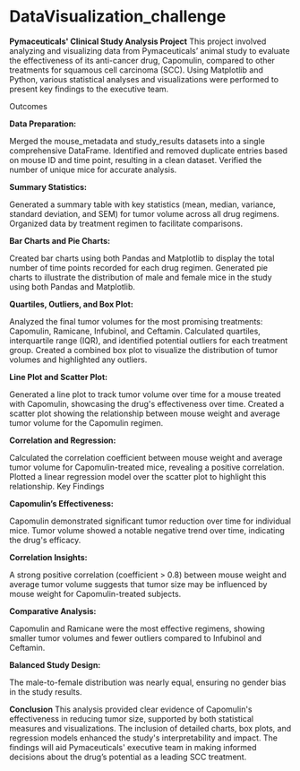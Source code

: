 # DataVisualization_challenge

**Pymaceuticals' Clinical Study Analysis Project**
This project involved analyzing and visualizing data from Pymaceuticals’ animal study to evaluate the effectiveness of its anti-cancer drug, Capomulin, compared to other treatments for squamous cell carcinoma (SCC). Using Matplotlib and Python, various statistical analyses and visualizations were performed to present key findings to the executive team.

Outcomes

**Data Preparation:**

Merged the mouse_metadata and study_results datasets into a single comprehensive DataFrame.
Identified and removed duplicate entries based on mouse ID and time point, resulting in a clean dataset.
Verified the number of unique mice for accurate analysis.

**Summary Statistics:**

Generated a summary table with key statistics (mean, median, variance, standard deviation, and SEM) for tumor volume across all drug regimens.
Organized data by treatment regimen to facilitate comparisons.

**Bar Charts and Pie Charts:**

Created bar charts using both Pandas and Matplotlib to display the total number of time points recorded for each drug regimen.
Generated pie charts to illustrate the distribution of male and female mice in the study using both Pandas and Matplotlib.

**Quartiles, Outliers, and Box Plot:**

Analyzed the final tumor volumes for the most promising treatments: Capomulin, Ramicane, Infubinol, and Ceftamin.
Calculated quartiles, interquartile range (IQR), and identified potential outliers for each treatment group.
Created a combined box plot to visualize the distribution of tumor volumes and highlighted any outliers.

**Line Plot and Scatter Plot:**

Generated a line plot to track tumor volume over time for a mouse treated with Capomulin, showcasing the drug's effectiveness over time.
Created a scatter plot showing the relationship between mouse weight and average tumor volume for the Capomulin regimen.

**Correlation and Regression:**

Calculated the correlation coefficient between mouse weight and average tumor volume for Capomulin-treated mice, revealing a positive correlation.
Plotted a linear regression model over the scatter plot to highlight this relationship.
Key Findings

**Capomulin’s Effectiveness:**

Capomulin demonstrated significant tumor reduction over time for individual mice.
Tumor volume showed a notable negative trend over time, indicating the drug's efficacy.

**Correlation Insights:**

A strong positive correlation (coefficient > 0.8) between mouse weight and average tumor volume suggests that tumor size may be influenced by mouse weight for Capomulin-treated subjects.

**Comparative Analysis:**

Capomulin and Ramicane were the most effective regimens, showing smaller tumor volumes and fewer outliers compared to Infubinol and Ceftamin.

**Balanced Study Design:**

The male-to-female distribution was nearly equal, ensuring no gender bias in the study results.

**Conclusion**
This analysis provided clear evidence of Capomulin's effectiveness in reducing tumor size, supported by both statistical measures and visualizations. The inclusion of detailed charts, box plots, and regression models enhanced the study's interpretability and impact. The findings will aid Pymaceuticals' executive team in making informed decisions about the drug’s potential as a leading SCC treatment.






